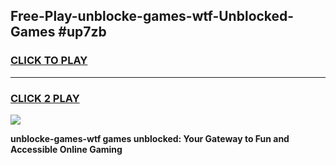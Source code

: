 
## Free-Play-unblocke-games-wtf-Unblocked-Games #up7zb
<h3>
<a href="https://news.freeplayer.one?title=unblocke-games-wtf&ref=8M">CLICK TO PLAY</a></h3>
<hr>

<h3>
<a href="https://news.freeplayer.one?title=unblocke-games-wtf&ref=8M">CLICK 2 PLAY</a>
  
</h3>

<a href="https://news.freeplayer.one?title=unblocke-games-wtf&ref=8M"><img src="https://clearcache.store/games.png"></a>


**unblocke-games-wtf games unblocked: Your Gateway to Fun and Accessible Online Gaming**
